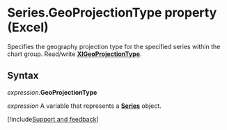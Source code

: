 # Series.GeoProjectionType property (Excel)

Specifies the geography projection type for the specified series within the chart group. Read/write **[XlGeoProjectionType](Excel.XlGeoProjectionType.md)**.


## Syntax

_expression_.**GeoProjectionType**

_expression_ A variable that represents a **[Series](Excel.Series(object).md)** object.




[!include[Support and feedback](~/includes/feedback-boilerplate.md)]